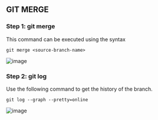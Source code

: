 ## GIT MERGE

### Step 1: git merge

This command can be executed using the syntax

`git merge <source-branch-name>`

![image](https://user-images.githubusercontent.com/37858762/235511825-8d6a3153-4f6d-4f52-b4e6-ddd765ea89f7.png)

### Step 2: git log

Use the following command to get the history of the branch.

`git log --graph --pretty=online`

![image](https://user-images.githubusercontent.com/37858762/235511849-177cea64-fd27-4c4f-a395-415e5bb8bcdc.png)
